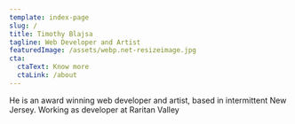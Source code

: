 ```yaml
---
template: index-page
slug: /
title: Timothy Blajsa
tagline: Web Developer and Artist
featuredImage: /assets/webp.net-resizeimage.jpg
cta:
  ctaText: Know more
  ctaLink: /about
---
```

He is an award winning web developer and artist, based in intermittent New Jersey. Working as developer at Raritan Valley